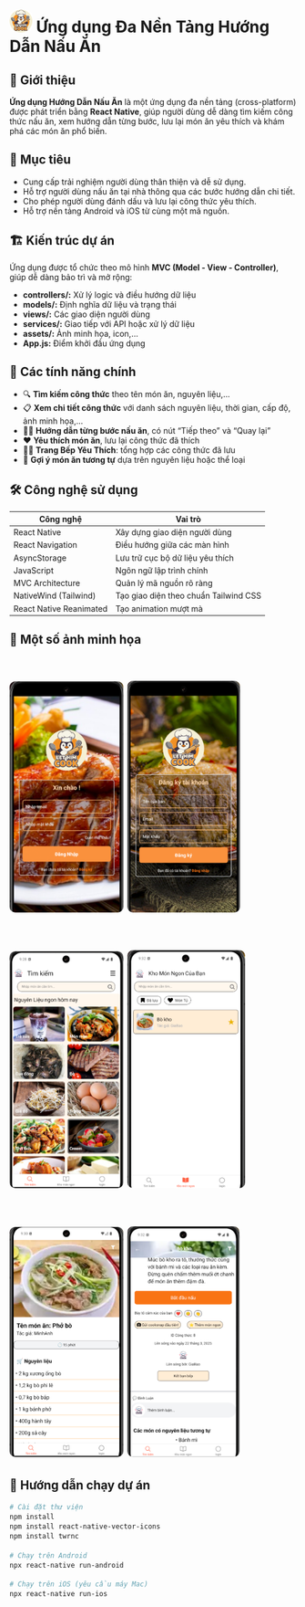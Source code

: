 # <img src="assets/images/pen.png" alt="" width="40" style="border-radius: 10px; margin-top: 0px;"/> Ứng dụng Đa Nền Tảng Hướng Dẫn Nấu Ăn 

## 📱 Giới thiệu

**Ứng dụng Hướng Dẫn Nấu Ăn** là một ứng dụng đa nền tảng (cross-platform) được phát triển bằng **React Native**, giúp người dùng dễ dàng tìm kiếm công thức nấu ăn, xem hướng dẫn từng bước, lưu lại món ăn yêu thích và khám phá các món ăn phổ biến.

## 🎯 Mục tiêu

- Cung cấp trải nghiệm người dùng thân thiện và dễ sử dụng.
- Hỗ trợ người dùng nấu ăn tại nhà thông qua các bước hướng dẫn chi tiết.
- Cho phép người dùng đánh dấu và lưu lại công thức yêu thích.
- Hỗ trợ nền tảng Android và iOS từ cùng một mã nguồn.

## 🏗️ Kiến trúc dự án

Ứng dụng được tổ chức theo mô hình **MVC (Model - View - Controller)**, giúp dễ dàng bảo trì và mở rộng:

 - **controllers/:** Xử lý logic và điều hướng dữ liệu
 - **models/:** Định nghĩa dữ liệu và trạng thái
 - **views/:** Các giao diện người dùng
 - **services/:** Giao tiếp với API hoặc xử lý dữ liệu
 - **assets/:** Ảnh minh họa, icon,...
 - **App.js:** Điểm khởi đầu ứng dụng
## 🔑 Các tính năng chính

- 🔍 **Tìm kiếm công thức** theo tên món ăn, nguyên liệu,...
- 📋 **Xem chi tiết công thức** với danh sách nguyên liệu, thời gian, cấp độ, ảnh minh họa,...
- 👨‍🍳 **Hướng dẫn từng bước nấu ăn**, có nút “Tiếp theo” và “Quay lại”
- ❤️ **Yêu thích món ăn**, lưu lại công thức đã thích
- 🧑‍🍳 **Trang Bếp Yêu Thích**: tổng hợp các công thức đã lưu
- 🍴 **Gợi ý món ăn tương tự** dựa trên nguyên liệu hoặc thể loại


## 🛠️ Công nghệ sử dụng

| Công nghệ        | Vai trò              |            
|------------------|-----------------------------------|
| React Native     | Xây dựng giao diện người dùng |    
| React Navigation | Điều hướng giữa các màn hình  |   
| AsyncStorage     | Lưu trữ cục bộ dữ liệu yêu thích |
| JavaScript  | Ngôn ngữ lập trình chính       |   
| MVC Architecture | Quản lý mã nguồn rõ ràng    |     
| NativeWind (Tailwind)  | Tạo giao diện theo chuẩn Tailwind CSS|
 React Native Reanimated| Tạo animation mượt mà                              |

## 📸 Một số ảnh minh họa
# <img src="imagesSP/login.png" alt="" width="200" style="border-radius: 10px; margin-top: 20px;"/>  <img src="imagesSP/dk.png" alt="" width="198" style="border-radius: 10px; margin-top: 20px;"/>
# <img src="imagesSP/chinh.png" alt="" width="200" style="border-radius: 10px; margin-top: 20px;"/> <img src="imagesSP/yeu.png" alt="" width="207" style="border-radius: 10px; margin-top: 20px;"/>
# <img src="imagesSP/sp.png" alt="" width="200" style="border-radius: 10px; margin-top: 20px;"/> <img src="imagesSP/action.png" alt="" width="197" style="border-radius: 10px; margin-top: 20px;"/>


## 🚀 Hướng dẫn chạy dự án

```bash
# Cài đặt thư viện
npm install
npm install react-native-vector-icons
npm install twrnc

# Chạy trên Android
npx react-native run-android

# Chạy trên iOS (yêu cầu máy Mac)
npx react-native run-ios